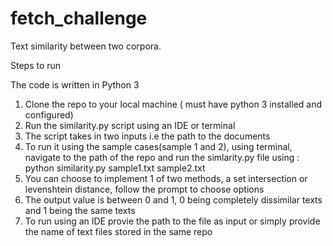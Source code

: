 # fetch_challenge
Text similarity between two corpora.

Steps to run

The code is written in Python 3

1. Clone the repo to your local machine ( must have python 3 installed and configured)
2. Run the similarity.py script using an IDE or terminal
3. The script takes in two inputs i.e the path to the documents
4. To run it using the sample cases(sample 1 and 2), using terminal, navigate to the path of the repo and run the simlarity.py file using :
  python similarity.py sample1.txt sample2.txt
5. You can choose to implement 1 of two methods, a set intersection or levenshtein distance, follow the prompt to choose options
6. The output value is between 0 and 1, 0 being completely dissimilar texts and 1 being the same texts
7. To run using an IDE provie the path to the file as input or simply provide the name of text files stored in the same repo
